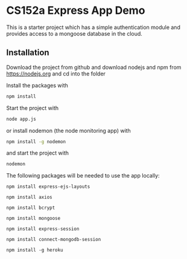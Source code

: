 # CS152a Express App Demo

This is a starter project which has a simple authentication module 
and provides access to a mongoose database in the cloud.

## Installation
Download the project from github and download nodejs and npm from https://nodejs.org
and cd into the folder

Install the packages with
``` bash
npm install
```
Start the project with
``` bash
node app.js
```
or install nodemon (the node monitoring app) with
``` bash
npm install -g nodemon
```
and start the project with
``` bash
nodemon
```
The following packages will be needed to use the app locally:
  
  `npm install express-ejs-layouts`
  
  `npm install axios`
  
  `npm install bcrypt`
 
  `npm install mongoose`
  
  `npm install express-session`
  
  `npm install connect-mongodb-session`
  
  `npm install -g heroku`
